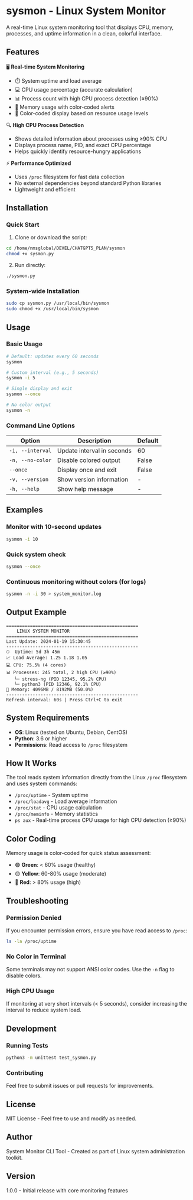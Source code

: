 # sysmon - Linux System Monitor

A real-time Linux system monitoring tool that displays CPU, memory, processes, and uptime information in a clean, colorful interface.

## Features

🖥️ **Real-time System Monitoring**
- ⏱️ System uptime and load average
- 💻 CPU usage percentage (accurate calculation)
- 📊 Process count with high CPU process detection (≥90%)
- 💾 Memory usage with color-coded alerts
- 🎨 Color-coded display based on resource usage levels

🔍 **High CPU Process Detection**
- Shows detailed information about processes using ≥90% CPU
- Displays process name, PID, and exact CPU percentage
- Helps quickly identify resource-hungry applications

⚡ **Performance Optimized**
- Uses `/proc` filesystem for fast data collection
- No external dependencies beyond standard Python libraries
- Lightweight and efficient

## Installation

### Quick Start

1. Clone or download the script:
```bash
cd /home/nmsglobal/DEVEL/CHATGPT5_PLAN/sysmon
chmod +x sysmon.py
```

2. Run directly:
```bash
./sysmon.py
```

### System-wide Installation

```bash
sudo cp sysmon.py /usr/local/bin/sysmon
sudo chmod +x /usr/local/bin/sysmon
```

## Usage

### Basic Usage
```bash
# Default: updates every 60 seconds
sysmon

# Custom interval (e.g., 5 seconds)
sysmon -i 5

# Single display and exit
sysmon --once

# No color output
sysmon -n
```

### Command Line Options

| Option | Description | Default |
|--------|-------------|---------|
| `-i, --interval` | Update interval in seconds | 60 |
| `-n, --no-color` | Disable colored output | False |
| `--once` | Display once and exit | False |
| `-v, --version` | Show version information | - |
| `-h, --help` | Show help message | - |

## Examples

### Monitor with 10-second updates
```bash
sysmon -i 10
```

### Quick system check
```bash
sysmon --once
```

### Continuous monitoring without colors (for logs)
```bash
sysmon -n -i 30 > system_monitor.log
```

## Output Example

```
==================================================
    LINUX SYSTEM MONITOR
==================================================
Last Update: 2024-01-19 15:30:45
--------------------------------------------------
⏱  Uptime: 5d 3h 45m
📈 Load Average: 1.25 1.18 1.05
💻 CPU: 75.5% (4 cores)
📊 Processes: 245 total, 2 high CPU (≥90%)
   └─ stress-ng (PID 12345, 95.2% CPU)
   └─ python3 (PID 12346, 92.1% CPU)
💾 Memory: 4096MB / 8192MB (50.0%)
--------------------------------------------------
Refresh interval: 60s | Press Ctrl+C to exit
```

## System Requirements

- **OS**: Linux (tested on Ubuntu, Debian, CentOS)
- **Python**: 3.6 or higher
- **Permissions**: Read access to `/proc` filesystem

## How It Works

The tool reads system information directly from the Linux `/proc` filesystem and uses system commands:
- `/proc/uptime` - System uptime
- `/proc/loadavg` - Load average information
- `/proc/stat` - CPU usage calculation
- `/proc/meminfo` - Memory statistics
- `ps aux` - Real-time process CPU usage for high CPU detection (≥90%)

## Color Coding

Memory usage is color-coded for quick status assessment:
- 🟢 **Green**: < 60% usage (healthy)
- 🟡 **Yellow**: 60-80% usage (moderate)
- 🔴 **Red**: > 80% usage (high)

## Troubleshooting

### Permission Denied
If you encounter permission errors, ensure you have read access to `/proc`:
```bash
ls -la /proc/uptime
```

### No Color in Terminal
Some terminals may not support ANSI color codes. Use the `-n` flag to disable colors.

### High CPU Usage
If monitoring at very short intervals (< 5 seconds), consider increasing the interval to reduce system load.

## Development

### Running Tests
```bash
python3 -m unittest test_sysmon.py
```

### Contributing
Feel free to submit issues or pull requests for improvements.

## License

MIT License - Feel free to use and modify as needed.

## Author

System Monitor CLI Tool - Created as part of Linux system administration toolkit.

## Version

1.0.0 - Initial release with core monitoring features